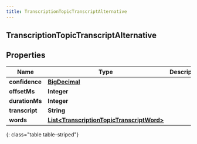```yaml
---
title: TranscriptionTopicTranscriptAlternative
---
```

## TranscriptionTopicTranscriptAlternative


## Properties

| Name | Type | Description | Notes |
| ------------ | ------------- | ------------- | ------------- |
| **confidence** | <!----><!---->[**BigDecimal**](BigDecimal.html)<!----> |  |  [optional] |
| **offsetMs** | <!----><!---->**Integer**<!----> |  |  [optional] |
| **durationMs** | <!----><!---->**Integer**<!----> |  |  [optional] |
| **transcript** | <!----><!---->**String**<!----> |  |  [optional] |
| **words** | <!----><!---->[**List&lt;TranscriptionTopicTranscriptWord&gt;**](TranscriptionTopicTranscriptWord.html)<!----> |  |  [optional] |
{: class="table table-striped"}



